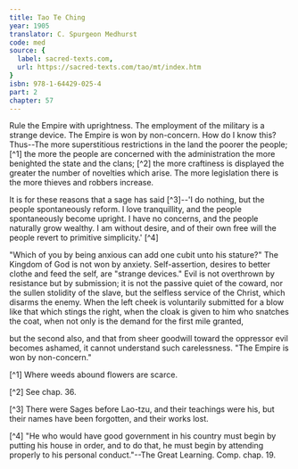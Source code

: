 ```yaml
---
title: Tao Te Ching
year: 1905
translator: C. Spurgeon Medhurst
code: med
source: {
  label: sacred-texts.com,
  url: https://sacred-texts.com/tao/mt/index.htm
}
isbn: 978-1-64429-025-4
part: 2
chapter: 57
---
```

Rule the Empire with uprightness. The employment of the military is a strange device. The Empire is won by non-concern. How do I know this? Thus--The more superstitious restrictions in the land the poorer the people; [^1] the more the people are concerned with the administration the more benighted the state and the clans; [^2] the more craftiness is displayed the greater the number of novelties which arise. The more legislation there is the more thieves and robbers increase.

It is for these reasons that a sage has said [^3]--'I do nothing, but the people spontaneously reform. I love tranquillity, and the people spontaneously become upright. I have no concerns, and the people naturally grow wealthy. I am without desire, and of their own free will the people revert to primitive simplicity.' [^4]

"Which of you by being anxious can add one cubit unto his stature?" The Kingdom of God is not won by anxiety. Self-assertion, desires to better clothe and feed the self, are "strange devices." Evil is not overthrown by resistance but by submission; it is not the passive quiet of the coward, nor the sullen stolidity of the slave, but the selfless service of the Christ, which disarms the enemy. When the left cheek is voluntarily submitted for a blow like that which stings the right, when the cloak is given to him who snatches the coat, when not only is the demand for the first mile granted,

but the second also, and that from sheer goodwill toward the oppressor evil becomes ashamed, it cannot understand such carelessness. "The Empire is won by non-concern."



[^1] Where weeds abound flowers are scarce.

[^2] See chap. 36.

[^3] There were Sages before Lao-tzu, and their teachings were his, but their names have been forgotten, and their works lost.

[^4] "He who would have good government in his country must begin by putting his house in order, and to do that, he must begin by attending properly to his personal conduct."--The Great Learning. Comp. chap. 19.